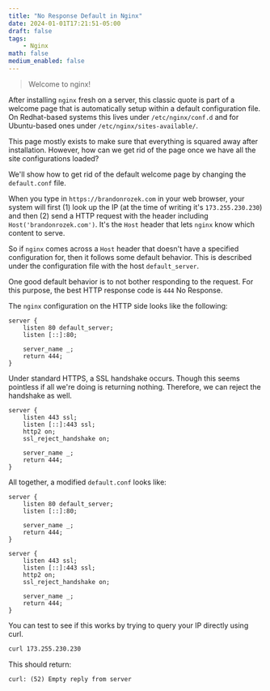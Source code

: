 ```yaml
---
title: "No Response Default in Nginx"
date: 2024-01-01T17:21:51-05:00
draft: false
tags:
    - Nginx
math: false
medium_enabled: false
---
```


> Welcome to nginx!

After installing `nginx` fresh on a server, this classic quote is part of a welcome page that is automatically setup within a default configuration file. On Redhat-based systems this lives under `/etc/nginx/conf.d` and for Ubuntu-based ones under `/etc/nginx/sites-available/`.

This page mostly exists to make sure that everything is squared away after installation. However, how can we get rid of the page once we have all the site configurations loaded?

We'll show how to get rid of the default welcome page by changing the `default.conf` file.

When you type in `https://brandonrozek.com` in your web browser, your system will first (1) look up the IP (at the time of writing it's `173.255.230.230`) and then (2) send a HTTP request with the header including `Host('brandonrozek.com')`. It's the `Host` header that lets `nginx` know which content to serve.

So if `nginx` comes across a `Host` header that doesn't have a specified configuration for, then it follows some default behavior. This is described under the configuration file with the host `default_server`.

One good default behavior is to not bother responding to the request. For this purpose, the best HTTP response code is `444` No Response.

The `nginx` configuration on the HTTP side looks like the following:

```nginx
server {
    listen 80 default_server;
    listen [::]:80;

    server_name _;
    return 444;
}
```

Under standard HTTPS, a SSL handshake occurs. Though this seems pointless if all we're doing is returning nothing. Therefore, we can reject the handshake as well.

```nginx
server {
    listen 443 ssl;
    listen [::]:443 ssl;
    http2 on;
    ssl_reject_handshake on;

    server_name _;
    return 444;
}
```

All together, a modified `default.conf` looks like:

```nginx
server {
    listen 80 default_server;
    listen [::]:80;

    server_name _;
    return 444;
}

server {
    listen 443 ssl;
    listen [::]:443 ssl;
    http2 on;
    ssl_reject_handshake on;

    server_name _;
    return 444;
}
```

You can test to see if this works by trying to query your IP directly using curl.

```bash
curl 173.255.230.230
```

This should return:
```
curl: (52) Empty reply from server
```

